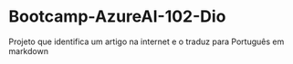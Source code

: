 # Bootcamp-AzureAI-102-Dio
Projeto que identifica um artigo na internet e o traduz para Português em markdown
